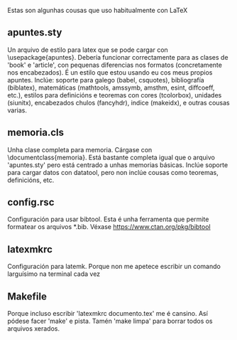 Estas son algunhas cousas que uso habitualmente con LaTeX

## apuntes.sty

Un arquivo de estilo para latex que se pode cargar con \usepackage{apuntes}.
Debería funcionar correctamente para as clases de 'book' e 'article', con
pequenas diferencias nos formatos (concretamente nos encabezados). É un estilo
que estou usando eu cos meus propios apuntes. Inclúe: soporte para galego
(babel, csquotes), bibliografía (biblatex), matemáticas (mathtools, amssymb,
amsthm, esint, diffcoeff, etc.), estilos para definicións e teoremas con cores
(tcolorbox), unidades (siunitx), encabezados chulos (fancyhdr), indice
(makeidx), e outras cousas varias.

## memoria.cls

Unha clase completa para memoria. Cárgase con \documentclass{memoria}. Está
bastante completa igual que o arquivo 'apuntes.sty' pero está centrado a unhas
memorias básicas. Inclúe soporte para cargar datos con datatool, pero non
inclúe cousas como teoremas, definicións, etc.

## config.rsc

Configuración para usar bibtool. Esta é unha ferramenta que permite formatear
os arquivos *.bib. Véxase https://www.ctan.org/pkg/bibtool

## latexmkrc

Configuración para latemk. Porque non me apetece escribir un comando larguísimo
na terminal cada vez

## Makefile

Porque incluso escribir 'latexmkrc documento.tex' me é cansino. Así pódese
facer 'make' e pista. Tamén 'make limpa' para borrar todos os arquivos xerados.
